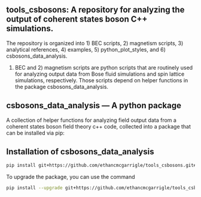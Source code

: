 ## tools_csbosons: A repository for analyzing the output of coherent states boson C++ simulations. 
The repository is organized into 1) BEC scripts, 2) magnetism scripts, 3) analytical references, 4) examples, 5) python_plot_styles, and 6) csbosons_data_analysis.

1) BEC and 2) magnetism scripts are python scripts that are routinely used for analyzing output data from Bose fluid simulations and spin lattice simulations, respectively.
   Those scripts depend on helper functions in the package csbosons_data_analysis. 

## csbosons_data_analysis — A python package  

A collection of helper functions for analyzing field output data from a coherent states boson field theory c++ code, collected into a package that can be installed via pip:

## Installation of csbosons_data_analysis
```bash
pip install git+https://github.com/ethancmcgarrigle/tools_csbosons.git#subdirectory=csbosons_data_analysis
```

To upgrade the package, you can use the command 
```bash
pip install --upgrade git+https://github.com/ethancmcgarrigle/tools_csbosons.git#subdirectory=csbosons_data_analysis
```
